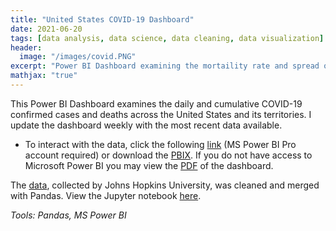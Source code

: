 ```yaml
---
title: "United States COVID-19 Dashboard"
date: 2021-06-20
tags: [data analysis, data science, data cleaning, data visualization]
header:
  image: "/images/covid.PNG" 
excerpt: "Power BI Dashboard examining the mortaility rate and spread of COVID-19 across the United States and its territories. _Tools: Pandas, MS Power BI_"
mathjax: "true"
---
```

This Power BI Dashboard examines the daily and cumulative COVID-19 confirmed cases and deaths across the United States and its territories. I update the dashboard weekly with the most recent data available.
 
- To interact with the data, click the following [link](https://app.powerbi.com/groups/me/reports/0491d31a-f98d-418c-9200-6d86a0d18911?ctid=dd741547-183d-4a96-85e7-0cced00b3489) (MS Power BI Pro account required) or download the [PBIX](https://github.com/mdreck/mdreck.github.io/blob/master/covid_analysis/UScovid.pbix). If you do not have access to Microsoft Power BI you may view the [PDF](https://github.com/mdreck/mdreck.github.io/blob/master/covid_analysis/UScovid.pdf) of the dashboard.

The [data](https://github.com/CSSEGISandData/COVID-19/tree/master/csse_covid_19_data/csse_covid_19_time_series), collected by Johns Hopkins University, was cleaned and merged with Pandas. View the Jupyter notebook [here](https://github.com/mdreck/mdreck.github.io/blob/master/covid_analysis/US_covid.ipynb).

_Tools: Pandas, MS Power BI_
